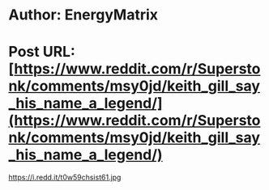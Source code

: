 # Author: EnergyMatrix
# Post URL: [https://www.reddit.com/r/Superstonk/comments/msy0jd/keith_gill_say_his_name_a_legend/](https://www.reddit.com/r/Superstonk/comments/msy0jd/keith_gill_say_his_name_a_legend/)


https://i.redd.it/t0w59chsist61.jpg